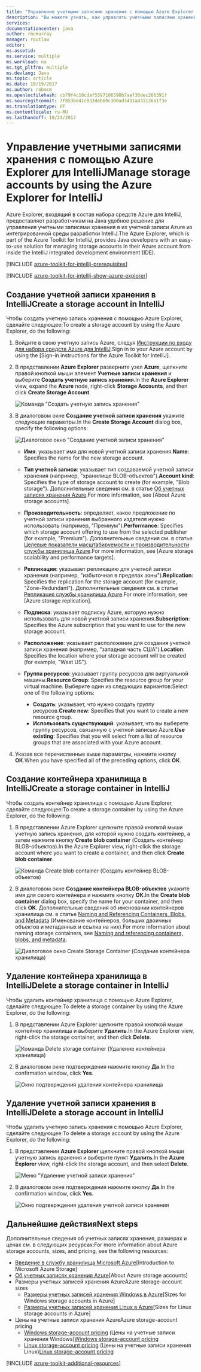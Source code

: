 ```yaml
---
title: "Управление учетными записями хранения с помощью Azure Explorer для IntelliJ"
description: "Вы можете узнать, как управлять учетными записями хранения Azure с помощью Azure Explorer для IntelliJ."
services: 
documentationcenter: java
author: rmcmurray
manager: routlaw
editor: 
ms.assetid: 
ms.service: multiple
ms.workload: na
ms.tgt_pltfrm: multiple
ms.devlang: Java
ms.topic: article
ms.date: 10/19/2017
ms.author: robmcm
ms.openlocfilehash: cb79f4c10cdaf5597106590b7aaf36dec266391f
ms.sourcegitcommit: 7f8538e41c833deb69c300ad3431a431136a1f3e
ms.translationtype: HT
ms.contentlocale: ru-RU
ms.lasthandoff: 10/24/2017
---
```

# <a name="manage-storage-accounts-by-using-the-azure-explorer-for-intellij"></a><span data-ttu-id="d6a0c-103">Управление учетными записями хранения с помощью Azure Explorer для IntelliJ</span><span class="sxs-lookup"><span data-stu-id="d6a0c-103">Manage storage accounts by using the Azure Explorer for IntelliJ</span></span>

<span data-ttu-id="d6a0c-104">Azure Explorer, входящий в состав набора средств Azure для IntelliJ, предоставляет разработчикам на Java удобное решение для управления учетными записями хранения в их учетной записи Azure из интегрированной среды разработки IntelliJ.</span><span class="sxs-lookup"><span data-stu-id="d6a0c-104">The Azure Explorer, which is part of the Azure Toolkit for IntelliJ, provides Java developers with an easy-to-use solution for managing storage accounts in their Azure account from inside the IntelliJ integrated development environment (IDE).</span></span>

[!INCLUDE [azure-toolkit-for-intellij-prerequisites](../includes/azure-toolkit-for-intellij-prerequisites.md)]

[!INCLUDE [azure-toolkit-for-intellij-show-azure-explorer](../includes/azure-toolkit-for-intellij-show-azure-explorer.md)]

## <a name="create-a-storage-account-in-intellij"></a><span data-ttu-id="d6a0c-105">Создание учетной записи хранения в IntelliJ</span><span class="sxs-lookup"><span data-stu-id="d6a0c-105">Create a storage account in IntelliJ</span></span>

<span data-ttu-id="d6a0c-106">Чтобы создать учетную запись хранения с помощью Azure Explorer, сделайте следующее:</span><span class="sxs-lookup"><span data-stu-id="d6a0c-106">To create a storage account by using the Azure Explorer, do the following:</span></span>

1. <span data-ttu-id="d6a0c-107">Войдите в свою учетную запись Azure, следуя [Инструкции по входу для набора средств Azure для IntelliJ].</span><span class="sxs-lookup"><span data-stu-id="d6a0c-107">Sign in to your Azure account by using the [Sign-in instructions for the Azure Toolkit for IntelliJ].</span></span> 

2. <span data-ttu-id="d6a0c-108">В представлении **Azure Explorer** разверните узел **Azure**, щелкните правой кнопкой мыши элемент **Учетные записи хранения** и выберите **Создать учетную запись хранения**.</span><span class="sxs-lookup"><span data-stu-id="d6a0c-108">In the **Azure Explorer** view, expand the **Azure** node, right-click **Storage Accounts**, and then click **Create Storage Account**.</span></span>

   ![Команда "Создать учетную запись хранения"][CS01]

3. <span data-ttu-id="d6a0c-110">В диалоговом окне **Создание учетной записи хранения** укажите следующие параметры.</span><span class="sxs-lookup"><span data-stu-id="d6a0c-110">In the **Create Storage Account** dialog box, specify the following options:</span></span>

   ![Диалоговое окно "Создание учетной записи хранения"][CS02]

   * <span data-ttu-id="d6a0c-112">**Имя**: указывает имя для новой учетной записи хранения.</span><span class="sxs-lookup"><span data-stu-id="d6a0c-112">**Name**: Specifies the name for the new storage account.</span></span>

   * <span data-ttu-id="d6a0c-113">**Тип учетной записи**: указывает тип создаваемой учетной записи хранения (например, "хранилище BLOB-объектов").</span><span class="sxs-lookup"><span data-stu-id="d6a0c-113">**Account kind**: Specifies the type of storage account to create (for example, "Blob storage").</span></span> <span data-ttu-id="d6a0c-114">Дополнительные сведения см. в статье [Об учетных записях хранения Azure].</span><span class="sxs-lookup"><span data-stu-id="d6a0c-114">For more information, see [About Azure storage accounts].</span></span> 

   * <span data-ttu-id="d6a0c-115">**Производительность**: определяет, какое предложение по учетной записи хранения выбранного издателя нужно использовать (например, "Премиум").</span><span class="sxs-lookup"><span data-stu-id="d6a0c-115">**Performance**: Specifies which storage account offering to use from the selected publisher (for example, "Premium").</span></span> <span data-ttu-id="d6a0c-116">Дополнительные сведения см. в статье [Целевые показатели масштабируемости и производительности службы хранилища Azure].</span><span class="sxs-lookup"><span data-stu-id="d6a0c-116">For more information, see [Azure storage scalability and performance targets].</span></span> 

   * <span data-ttu-id="d6a0c-117">**Репликация**: указывает репликацию для учетной записи хранения (например, "избыточная в пределах зоны").</span><span class="sxs-lookup"><span data-stu-id="d6a0c-117">**Replication**: Specifies the replication for the storage account (for example, "Zone-Redundant").</span></span> <span data-ttu-id="d6a0c-118">Дополнительные сведения см. в статье [Репликация службы хранилища Azure].</span><span class="sxs-lookup"><span data-stu-id="d6a0c-118">For more information, see [Azure storage replication].</span></span> 

   * <span data-ttu-id="d6a0c-119">**Подписка**: указывает подписку Azure, которую нужно использовать для новой учетной записи хранения.</span><span class="sxs-lookup"><span data-stu-id="d6a0c-119">**Subscription**: Specifies the Azure subscription that you want to use for the new storage account.</span></span>

   * <span data-ttu-id="d6a0c-120">**Расположение**: указывает расположение для создания учетной записи хранения (например, "западная часть США").</span><span class="sxs-lookup"><span data-stu-id="d6a0c-120">**Location**: Specifies the location where your storage account will be created (for example, "West US").</span></span>

   * <span data-ttu-id="d6a0c-121">**Группа ресурсов**: указывает группу ресурсов для виртуальной машины.</span><span class="sxs-lookup"><span data-stu-id="d6a0c-121">**Resource Group**: Specifies the resource group for your virtual machine.</span></span> <span data-ttu-id="d6a0c-122">Выберите один из следующих вариантов:</span><span class="sxs-lookup"><span data-stu-id="d6a0c-122">Select one of the following options:</span></span>
      * <span data-ttu-id="d6a0c-123">**Создать**: указывает, что нужно создать группу ресурсов.</span><span class="sxs-lookup"><span data-stu-id="d6a0c-123">**Create new**: Specifies that you want to create a new resource group.</span></span>
      * <span data-ttu-id="d6a0c-124">**Использовать существующий**: указывает, что вы выберете группу ресурсов, связанную с учетной записью Azure.</span><span class="sxs-lookup"><span data-stu-id="d6a0c-124">**Use existing**: Specifies that you will select from a list of resource groups that are associated with your Azure account.</span></span>

4. <span data-ttu-id="d6a0c-125">Указав все перечисленные выше параметры, нажмите кнопку **ОК**.</span><span class="sxs-lookup"><span data-stu-id="d6a0c-125">When you have specified all of the preceding options, click **OK**.</span></span>

## <a name="create-a-storage-container-in-intellij"></a><span data-ttu-id="d6a0c-126">Создание контейнера хранилища в IntelliJ</span><span class="sxs-lookup"><span data-stu-id="d6a0c-126">Create a storage container in IntelliJ</span></span>

<span data-ttu-id="d6a0c-127">Чтобы создать контейнер хранилища с помощью Azure Explorer, сделайте следующее:</span><span class="sxs-lookup"><span data-stu-id="d6a0c-127">To create a storage container by using the Azure Explorer, do the following:</span></span>

1. <span data-ttu-id="d6a0c-128">В представлении Azure Explorer щелкните правой кнопкой мыши учетную запись хранения, для которой нужно создать контейнер, а затем нажмите кнопку **Create blob container** (Создать контейнер BLOB-объектов).</span><span class="sxs-lookup"><span data-stu-id="d6a0c-128">In the Azure Explorer view, right-click the storage account where you want to create a container, and then click **Create blob container**.</span></span>

   ![Команда Create blob container (Создать контейнер BLOB-объектов)][CC01]

2. <span data-ttu-id="d6a0c-130">В диалоговом окне **Создание контейнера BLOB-объектов** укажите имя для своего контейнера и нажмите кнопку **ОК**.</span><span class="sxs-lookup"><span data-stu-id="d6a0c-130">In the **Create blob container** dialog box, specify the name for your container, and then click **OK**.</span></span> <span data-ttu-id="d6a0c-131">Дополнительные сведения об именовании контейнеров хранилища см. в статье [Naming and Referencing Containers, Blobs, and Metadata] (Именование контейнеров, больших двоичных объектов и метаданных и ссылка на них).</span><span class="sxs-lookup"><span data-stu-id="d6a0c-131">For more information about naming storage containers, see [Naming and referencing containers, blobs, and metadata].</span></span>

   ![Диалоговое окно Create Storage Container (Создание контейнера хранилища)][CC02]

## <a name="delete-a-storage-container-in-intellij"></a><span data-ttu-id="d6a0c-133">Удаление контейнера хранилища в IntelliJ</span><span class="sxs-lookup"><span data-stu-id="d6a0c-133">Delete a storage container in IntelliJ</span></span>

<span data-ttu-id="d6a0c-134">Чтобы удалить контейнер хранилища с помощью Azure Explorer, сделайте следующее:</span><span class="sxs-lookup"><span data-stu-id="d6a0c-134">To delete a storage container by using the Azure Explorer, do the following:</span></span>

1. <span data-ttu-id="d6a0c-135">В представлении Azure Explorer щелкните правой кнопкой мыши контейнер хранилища и выберите **Удалить**.</span><span class="sxs-lookup"><span data-stu-id="d6a0c-135">In the Azure Explorer view, right-click the storage container, and then click **Delete**.</span></span>

   ![Команда Delete storage container (Удаление контейнера хранилища)][DC01]

2. <span data-ttu-id="d6a0c-137">В диалоговом окне подтверждения нажмите кнопку **Да**.</span><span class="sxs-lookup"><span data-stu-id="d6a0c-137">In the confirmation window, click **Yes**.</span></span>

   ![Окно подтверждения удаления контейнера хранилища][DC02]

## <a name="delete-a-storage-account-in-intellij"></a><span data-ttu-id="d6a0c-139">Удаление учетной записи хранения в IntelliJ</span><span class="sxs-lookup"><span data-stu-id="d6a0c-139">Delete a storage account in IntelliJ</span></span>

<span data-ttu-id="d6a0c-140">Чтобы удалить учетную запись хранения с помощью Azure Explorer, сделайте следующее:</span><span class="sxs-lookup"><span data-stu-id="d6a0c-140">To delete a storage account by using the Azure Explorer, do the following:</span></span>

1. <span data-ttu-id="d6a0c-141">В представлении **Azure Explorer** щелкните правой кнопкой мыши учетную запись хранения и выберите пункт **Удалить**.</span><span class="sxs-lookup"><span data-stu-id="d6a0c-141">In the **Azure Explorer** view, right-click the storage account, and then select **Delete**.</span></span>

   ![Меню "Удаление учетной записи хранения"][DS01]

2. <span data-ttu-id="d6a0c-143">В диалоговом окне подтверждения нажмите кнопку **Да**.</span><span class="sxs-lookup"><span data-stu-id="d6a0c-143">In the confirmation window, click **Yes**.</span></span>

   ![Окно подтверждения удаления учетной записи хранения][DS02]

## <a name="next-steps"></a><span data-ttu-id="d6a0c-145">Дальнейшие действия</span><span class="sxs-lookup"><span data-stu-id="d6a0c-145">Next steps</span></span>

<span data-ttu-id="d6a0c-146">Дополнительные сведения об учетных записях хранения, размерах и ценах см. в следующих ресурсах:</span><span class="sxs-lookup"><span data-stu-id="d6a0c-146">For more information about Azure storage accounts, sizes, and pricing, see the following resources:</span></span>

* <span data-ttu-id="d6a0c-147">[Введение в службу хранилища Microsoft Azure]</span><span class="sxs-lookup"><span data-stu-id="d6a0c-147">[Introduction to Microsoft Azure Storage]</span></span>
* <span data-ttu-id="d6a0c-148">[Об учетных записях хранения Azure]</span><span class="sxs-lookup"><span data-stu-id="d6a0c-148">[About Azure storage accounts]</span></span>
* <span data-ttu-id="d6a0c-149">Размеры учетных записей хранения Azure</span><span class="sxs-lookup"><span data-stu-id="d6a0c-149">Azure storage-account sizes</span></span>
  * <span data-ttu-id="d6a0c-150">[Размеры учетных записей хранения Windows в Azure]</span><span class="sxs-lookup"><span data-stu-id="d6a0c-150">[Sizes for Windows storage accounts in Azure]</span></span>
  * <span data-ttu-id="d6a0c-151">[Размеры учетных записей хранения Linux в Azure]</span><span class="sxs-lookup"><span data-stu-id="d6a0c-151">[Sizes for Linux storage accounts in Azure]</span></span>
* <span data-ttu-id="d6a0c-152">Цены на учетные записи хранения Azure</span><span class="sxs-lookup"><span data-stu-id="d6a0c-152">Azure storage-account pricing</span></span>
  * <span data-ttu-id="d6a0c-153">[Windows storage-account pricing] (Цены на учетные записи хранения Windows)</span><span class="sxs-lookup"><span data-stu-id="d6a0c-153">[Windows storage-account pricing]</span></span>
  * <span data-ttu-id="d6a0c-154">[Linux storage-account pricing] (Цены на учетные записи хранения Linux)</span><span class="sxs-lookup"><span data-stu-id="d6a0c-154">[Linux storage-account pricing]</span></span>

[!INCLUDE [azure-toolkit-additional-resources](../includes/azure-toolkit-additional-resources.md)]

<!-- URL List -->

[Инструкции по входу для набора средств Azure для IntelliJ]: ./azure-toolkit-for-intellij-sign-in-instructions.md
[Введение в службу хранилища Microsoft Azure]: /azure/storage/storage-introduction
[Об учетных записях хранения Azure]: /azure/storage/storage-create-storage-account
[Репликация службы хранилища Azure]: /azure/storage/storage-redundancy
[Целевые показатели масштабируемости и производительности службы хранилища Azure]: /azure/storage/storage-scalability-targets
[Naming and Referencing Containers, Blobs, and Metadata]: http://go.microsoft.com/fwlink/?LinkId=255555 (Именование контейнеров, больших двоичных объектов и метаданных и ссылка на них)

[Размеры учетных записей хранения Windows в Azure]: /azure/virtual-machines/virtual-machines-windows-sizes
[Размеры учетных записей хранения Linux в Azure]: /azure/virtual-machines/virtual-machines-linux-sizes
[Windows storage-account pricing]: /pricing/details/virtual-machines/windows/ (Цены на учетные записи хранения Windows)
[Linux storage-account pricing]: /pricing/details/virtual-machines/linux/ (Цены на учетные записи хранения Linux)

<!-- IMG List -->

[CS01]: media/azure-toolkit-for-intellij-managing-storage-accounts-using-azure-explorer/CS01.png
[CS02]: media/azure-toolkit-for-intellij-managing-storage-accounts-using-azure-explorer/CS02.png
[CC01]: media/azure-toolkit-for-intellij-managing-storage-accounts-using-azure-explorer/CC01.png
[CC02]: media/azure-toolkit-for-intellij-managing-storage-accounts-using-azure-explorer/CC02.png

[DS01]: media/azure-toolkit-for-intellij-managing-storage-accounts-using-azure-explorer/DS01.png
[DS02]: media/azure-toolkit-for-intellij-managing-storage-accounts-using-azure-explorer/DS02.png
[DC01]: media/azure-toolkit-for-intellij-managing-storage-accounts-using-azure-explorer/DC01.png
[DC02]: media/azure-toolkit-for-intellij-managing-storage-accounts-using-azure-explorer/DC02.png
